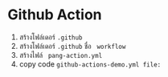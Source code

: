 <!-- Token line -->
<!-- sbgUpn2UGSCWs81res3LO3urNXdrCATNmndhuxjboat -->
<!-- comment มี 3 แบบ -->
<!--* แบบ 1 -->
<!--! แบบ 2 -->
<!--? แบบ 3 -->

# Github Action
1. สร้างโฟล์เดอร์ ``` .github ```
2. สร้างโฟล์เดอร์ ``` .github ``` ชื่อ ``` workflow```
3. สร้างไฟล์ ``` pang-action.yml```
4. copy code ```github-actions-demo.yml file:```